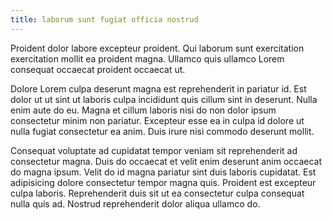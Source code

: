 ```yaml
---
title: laborum sunt fugiat officia nostrud
---
```


Proident dolor labore excepteur proident. Qui laborum sunt exercitation exercitation mollit ea proident magna. Ullamco quis ullamco Lorem consequat occaecat proident occaecat ut.

Dolore Lorem culpa deserunt magna est reprehenderit in pariatur id. Est dolor ut ut sint ut laboris culpa incididunt quis cillum sint in deserunt. Nulla enim aute do eu. Magna et cillum laboris nisi do non dolor ipsum consectetur minim non pariatur. Excepteur esse ea in culpa id dolore ut nulla fugiat consectetur ea anim. Duis irure nisi commodo deserunt mollit.

Consequat voluptate ad cupidatat tempor veniam sit reprehenderit ad consectetur magna. Duis do occaecat et velit enim deserunt anim occaecat do magna ipsum. Velit do id magna pariatur sint duis laboris cupidatat. Est adipisicing dolore consectetur tempor magna quis. Proident est excepteur culpa laboris. Reprehenderit duis sit ut ea consectetur culpa consequat nulla quis ad. Nostrud reprehenderit dolor aliqua ullamco do.